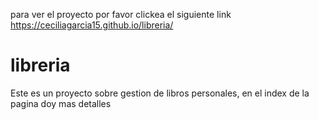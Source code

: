 para ver el proyecto por favor clickea el siguiente link https://ceciliagarcia15.github.io/libreria/
# libreria

Este es un proyecto sobre gestion de libros personales, en el index de la pagina doy mas detalles
